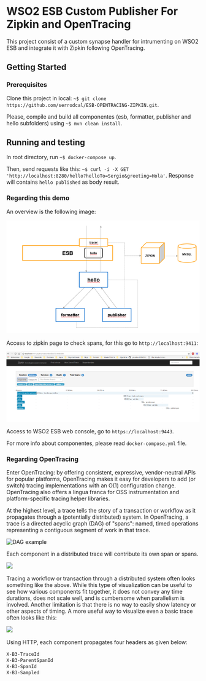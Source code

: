 # WSO2 ESB Custom Publisher For Zipkin and OpenTracing

This project consist of a custom synapse handler for intrumenting on WSO2 ESB and integrate it with Zipkin following OpenTracing.

## Getting Started

### Prerequisites

Clone this project in local: `~$ git clone https://github.com/serrodcal/ESB-OPENTRACING-ZIPKIN.git`.

Please, compile and build all componentes (esb, formatter, publisher and hello subfolders) using `~$ mvn clean install`.

## Running and testing

In root directory, run `~$ docker-compose up`.

Then, send requests like this: `~$ curl -i -X GET 'http://localhost:8280/hello?helloTo=Sergio&greeting=Hola'`. Response will contains `hello published` as body result.

### Regarding this demo

An overview is the following image:

![](/img/flow.png)

Access to zipkin page to check spans, for this go to `http://localhost:9411`:

![](/img/image.png)

Access to WSO2 ESB web console, go to `https://localhost:9443`. 

For more info about componentes, please read `docker-compose.yml` file.

### Regarding OpenTracing

Enter OpenTracing: by offering consistent, expressive, vendor-neutral APIs for popular platforms, OpenTracing makes it easy for developers to add (or switch) tracing implementations with an O(1) configuration change. OpenTracing also offers a lingua franca for OSS instrumentation and platform-specific tracing helper libraries.

At the highest level, a trace tells the story of a transaction or workflow as it propagates through a (potentially distributed) system. In OpenTracing, a trace is a directed acyclic graph (DAG) of "spans": named, timed operations representing a contiguous segment of work in that trace.

![DAG example](http://opentracing.io/documentation/images/OTHT_1.png)

Each component in a distributed trace will contribute its own span or spans.

![](http://opentracing.io/documentation/images/OTOV_2.png)

Tracing a workflow or transaction through a distributed system often looks something like the above. While this type of visualization can be useful to see how various components fit together, it does not convey any time durations, does not scale well, and is cumbersome when parallelism is involved. Another limitation is that there is no way to easily show latency or other aspects of timing. A more useful way to visualize even a basic trace often looks like this:

![](http://opentracing.io/documentation/images/OTOV_3.png)

Using HTTP, each component propagates four headers as given below:

```
X-B3-TraceId
X-B3-ParentSpanId
X-B3-SpanId
X-B3-Sampled
```
